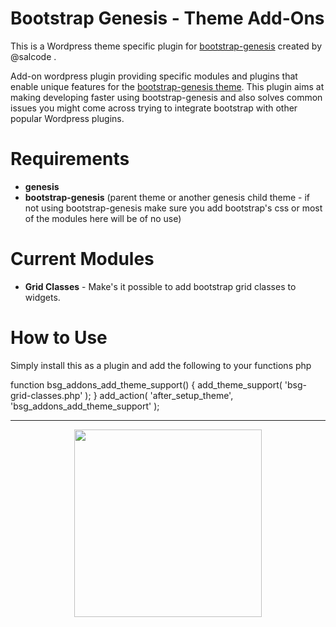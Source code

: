 # Bootstrap Genesis - Theme Add-Ons
This is a Wordpress theme specific plugin for [bootstrap-genesis](https://github.com/salcode/bootstrap-genesis) created by @salcode .

Add-on wordpress plugin providing specific modules and plugins that enable unique features for the [bootstrap-genesis theme](https://github.com/salcode/bootstrap-genesis). This plugin aims at making developing faster using bootstrap-genesis and also solves common issues you might come across trying to integrate bootstrap with other popular Wordpress plugins.

# Requirements
 - **genesis** 
 - **bootstrap-genesis** (parent theme or another genesis child theme - if not using bootstrap-genesis make sure you add bootstrap's css or most of the modules here will be of no use)


# Current Modules
 - **Grid Classes** - Make's it possible to add bootstrap grid classes to widgets.
 
# How to Use
 Simply install this as a plugin and add the following to your functions php

function bsg_addons_add_theme_support() {
	add_theme_support( 'bsg-grid-classes.php' );
}
add_action( 'after_setup_theme', 'bsg_addons_add_theme_support' );


----------

<p align="center"><img align="middle" width="300" src="https://cloud.githubusercontent.com/assets/4042621/6660594/fb19d3a0-cb6a-11e4-91c8-87e908b2baf2.png" /></p>



